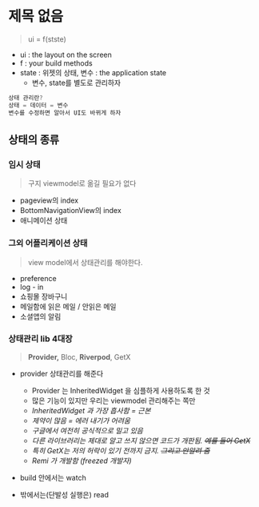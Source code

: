 # 제목 없음

> ui = f(stste)
> 
- ui : the layout on the screen
- f : your build methods
- state : 위젯의 상태, 변수 : the application state
    - 변수, state를 별도로 관리하자

```dart
상태 관리란?
상태 = 데이터 = 변수
변수를 수정하면 알아서 UI도 바뀌게 하자
```

## 상태의 종류

### 임시 상태

> 구지 viewmodel로 옮길 필요가 없다
> 
- pageview의 index
- BottomNavigationView의 index
- 애니메이션 상태

### 그외 어플리케이션 상태

> view model에서 상태관리를 해야한다.
> 
- preference
- log - in
- 쇼핑몰 장바구니
- 메일함에 읽은 메일 / 안읽은 메일
- 소셜앱의 알림

### 상태관리 lib 4대장

> **Provider,** Bloc, **Riverpod**, GetX
> 
- provider 상태관리를 해준다
    - Provider 는 InheritedWidget 을 심플하게 사용하도록 한 것
    - 많은 기능이 있지만 우리는 viewmodel 관리해주는 쪽만
    - *InheritedWidget 과 가장 흡사함 = 근본*
    - *제약이 많음 = 에러 내기가 어려움*
    - *구글에서 여전히 공식적으로 밀고 있음*
    - *다른 라이브러리는 제대로 알고 쓰지 않으면 코드가 개판됨. ~~예를 들어 GetX~~*
    - *특히 GetX는 저의 허락이 있기 전까지 금지. ~~그리고 안알려 줌~~*
    - *Remi 가 개발함 (freezed 개발자)*

- build 안에서는 watch
- 밖에서는(단발성 실행은) read
